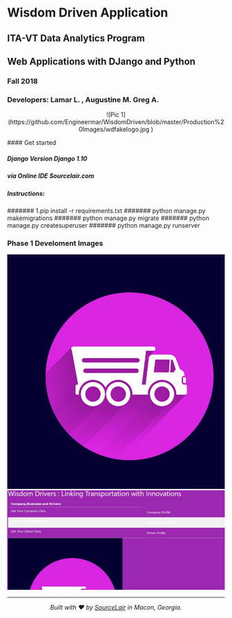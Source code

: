 # Wisdom Driven Application
## ITA-VT Data Analytics Program
## Web Applications with DJango and Python
### Fall 2018
### Developers: Lamar L. , Augustine M. Greg A.
<p align="center">![Pic 1](https://github.com/Engineermar/WisdomDriven/blob/master/Production%20Images/wdfakelogo.jpg )</p>
#### Get started

##### Django Version Django 1.10 
##### via Online IDE Sourcelair.com

##### Instructions:
####### 1.pip install -r requirements.txt
####### python manage.py makemigrations
####### python manage.py migrate
####### python manage.py createsuperuser
####### python manage.py runserver 





### Phase 1 Develoment Images
![Pic 1](https://github.com/Engineermar/WisdomDriven/blob/master/Production%20Images/wdfakelogo.jpg )
![Pic 2](https://github.com/Engineermar/WisdomDriven/blob/master/Production%20Images/homepage.JPG
      )

---

<p align="center">
  <i>Built with ❤️ by <a href="https://www.sourcelair.com">SourceLair</a> in Macon, Georgia.</i>
</p>

